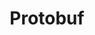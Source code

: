 ---
title:      "Protobuf"
ring:       adopt
quadrant:   languages-and-frameworks
featured:   false
---